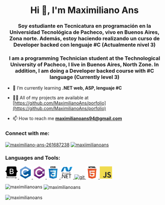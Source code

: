 <h1 align="center">Hi 👋, I'm Maximiliano Ans</h1>   
<h3 align="center">Soy estudiante en Tecnicatura en programación en la Universidad Tecnológica de Pacheco, vivo en Buenos Aires, Zona norte. Además, estoy haciendo realizando un curso de Developer backed con lenguaje #C (Actualmente nivel 3)</h3>
<h3 align="center">I am a programming Technician student at the Technological University of Pacheco, I live in Buenos Aires, North Zone. In addition, I am doing a Developer backed course with #C language (Currently level 3)</h3>

- 🌱 I’m currently learning **.NET web, ASP, lenguaje #C**

- 👨‍💻 All of my projects are available at [https://github.com/MaximilianoAns/porfolio](https://github.com/MaximilianoAns/porfolio)

- 📫 How to reach me **maximilianoans94@gmail.com**

<h3 align="left">Connect with me:</h3>
<p align="left">
<a href="https://linkedin.com/in/maximiliano-ans-261687238" target="blank"><img align="center" src="https://raw.githubusercontent.com/rahuldkjain/github-profile-readme-generator/master/src/images/icons/Social/linked-in-alt.svg" alt="maximiliano-ans-261687238" height="30" width="40" /></a>
<a href="https://instagram.com/maxiimilianoans" target="blank"><img align="center" src="https://raw.githubusercontent.com/rahuldkjain/github-profile-readme-generator/master/src/images/icons/Social/instagram.svg" alt="maxiimilianoans" height="30" width="40" /></a>
</p>

<h3 align="left">Languages and Tools:</h3>
<p align="left"> <a href="https://getbootstrap.com" target="_blank" rel="noreferrer"> <img src="https://raw.githubusercontent.com/devicons/devicon/master/icons/bootstrap/bootstrap-plain-wordmark.svg" alt="bootstrap" width="40" height="40"/> </a> <a href="https://www.cprogramming.com/" target="_blank" rel="noreferrer"> <img src="https://raw.githubusercontent.com/devicons/devicon/master/icons/c/c-original.svg" alt="c" width="40" height="40"/> </a> <a href="https://www.w3schools.com/cs/" target="_blank" rel="noreferrer"> <img src="https://raw.githubusercontent.com/devicons/devicon/master/icons/csharp/csharp-original.svg" alt="csharp" width="40" height="40"/> </a> <a href="https://www.w3schools.com/css/" target="_blank" rel="noreferrer"> <img src="https://raw.githubusercontent.com/devicons/devicon/master/icons/css3/css3-original-wordmark.svg" alt="css3" width="40" height="40"/> </a> <a href="https://dotnet.microsoft.com/" target="_blank" rel="noreferrer"> <img src="https://raw.githubusercontent.com/devicons/devicon/master/icons/dot-net/dot-net-original-wordmark.svg" alt="dotnet" width="40" height="40"/> </a> <a href="https://git-scm.com/" target="_blank" rel="noreferrer"> <img src="https://www.vectorlogo.zone/logos/git-scm/git-scm-icon.svg" alt="git" width="40" height="40"/> </a> <a href="https://www.w3.org/html/" target="_blank" rel="noreferrer"> <img src="https://raw.githubusercontent.com/devicons/devicon/master/icons/html5/html5-original-wordmark.svg" alt="html5" width="40" height="40"/> </a> <a href="https://developer.mozilla.org/en-US/docs/Web/JavaScript" target="_blank" rel="noreferrer"> <img src="https://raw.githubusercontent.com/devicons/devicon/master/icons/javascript/javascript-original.svg" alt="javascript" width="40" height="40"/> </a> </p>

<p><img align="left" src="https://github-readme-stats.vercel.app/api/top-langs?username=maximilianoans&show_icons=true&locale=en&layout=compact" alt="maximilianoans" /></p>

<p>&nbsp;<img align="center" src="https://github-readme-stats.vercel.app/api?username=maximilianoans&show_icons=true&locale=en" alt="maximilianoans" /></p>

<p><img align="center" src="https://github-readme-streak-stats.herokuapp.com/?user=maximilianoans&" alt="maximilianoans" /></p>
